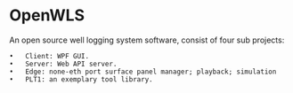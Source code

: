 # OpenWLS
An open source well logging system software, consist of four sub projects: 
    
    •	Client: WPF GUI.
    •	Server: Web API server. 
    •	Edge: none-eth port surface panel manager; playback; simulation    
    •	PLT1: an exemplary tool library.

